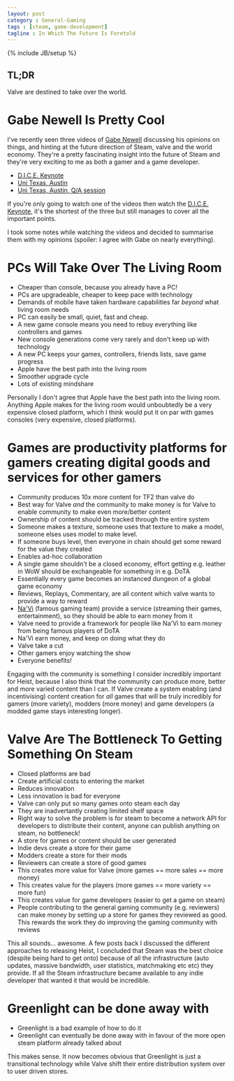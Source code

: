 ```yaml
---
layout: post
category : General-Gaming
tags : [steam, game-development]
tagline : In Which The Future Is Foretold
---
```

{% include JB/setup %}


## TL;DR

Valve are destined to take over the world.

# Gabe Newell Is Pretty Cool

I've recently seen three videos of [Gabe Newell](http://www.gabenewell.org/) discussing his opinions on things, and hinting at the future direction of Steam, valve and the world economy. They're a pretty fascinating insight into the future of Steam and they're very exciting to me as both a gamer and a game developer.

 - [D.I.C.E. Keynote](http://www.youtube.com/watch?v=PeYxKIDGh8I)
 - [Uni Texas, Austin](https://www.youtube.com/watch?v=t8QEOBgLBQU)
 - [Uni Texas, Austin, Q/A session](https://www.youtube.com/watch?v=jhgOqyZHBIU)
 
If you're only going to watch one of the videos then watch the [D.I.C.E. Keynote](http://www.youtube.com/watch?v=PeYxKIDGh8I), it's the shortest of the three but still manages to cover all the important points.

I took some notes while watching the videos and decided to summarise them with my opinions (spoiler: I agree with Gabe on nearly everything).

# PCs Will Take Over The Living Room

 - Cheaper than console, because you already have a PC!
  - PCs are upgradeable, cheaper to keep pace with technology
  - Demands of mobile have taken hardware capabilities far *beyond* what living room needs
  - PC can easily be small, quiet, fast and cheap.
 - A new game console means you need to rebuy everything like controllers and games
  - New console generations come very rarely and don't keep up with technology
  - A new PC keeps your games, controllers, friends lists, save game progress
 - Apple have the best path into the living room
  - Smoother upgrade cycle
  - Lots of existing mindshare

Personally I don't agree that Apple have the best path into the living room. Anything Apple makes for the living room would unboubtedly be a very expensive closed platform, which I think would put it on par with games consoles (very expensive, closed platforms).
  
# Games are productivity platforms for gamers creating digital goods and services for other gamers

 - Community produces 10x more content for TF2 than valve do
  - Best way for Valve *and* the community to make money is for Valve to enable community to make even more/better content
 - Ownership of content should be tracked through the entire system
  - Someone makes a texture, someone uses that texture to make a model, someone elses uses model to make level.
   - If someone buys level, then everyone in chain should get some reward for the value they created
  - Enables ad-hoc collaboration
 - A single game shouldn't be a closed economy, effort getting e.g. leather in WoW should be exchangeable for something in e.g. DoTA
  - Essentially every game becomes an instanced dungeon of a global game economy
 - Reviews, Replays, Commentary, are all content which valve wants to provide a way to reward
 - [Na'Vi](http://en.wikipedia.org/wiki/Natus_Vincere) (famous gaming team) provide a service (streaming their games, entertainment), so they should be able to earn money from it
  - Valve need to provide a framework for people like Na'Vi to earn money from being famous players of DoTA
  - Na'Vi earn money, and keep on doing what they do
  - Valve take a cut
  - Other gamers enjoy watching the show
  - Everyone benefits!
  
Engaging with the community is something I consider incredibly important for Heist, because I also think that the community can produce more, better and more varied content than I can. If Valve create a system enabling (and incentivising) content creation for *all* games that will be truly incredibly for gamers (more variety), modders (more money) and game developers (a modded game stays interesting longer).

# Valve Are The Bottleneck To Getting Something On Steam

 - Closed platforms are bad
  - Create artificial costs to entering the market
  - Reduces innovation
  - Less innovation is bad for everyone
 - Valve can only put so many games onto steam each day
  - They are inadvertantly creating limited shelf space
 - Right way to solve the problem is for steam to become a network API for developers to distribute their content, anyone can publish anything on steam, no bottleneck!
 - A store for games or content should be user generated
  - Indie devs create a store for their game
  - Modders create a store for their mods
  - Reviewers can create a store of good games
 - This creates more value for Valve (more games == more sales == more money)
 - This creates value for the players (more games == more variety == more fun)
 - This creates value for game developers (easier to get a game on steam)
 - People contributing to the general gaming community (e.g. reviewers) can make money by setting up a store for games they reviewed as good. This rewards the work they do improving the gaming community with reviews
 
This all sounds... awesome. A few posts back I discussed the different approaches to releasing Heist, I concluded that Steam was the best choice (despite being hard to get onto) because of all the infrastructure (auto updates, massive bandwidth, user statistics, matchmaking etc etc) they provide. If all the Steam infrastructure became available to any indie developer that wanted it that would be incredible.
  
# Greenlight can be done away with

 - Greenlight is a bad example of how to do it
 - Greenlight can eventually be done away with in favour of the more open steam platform already talked about
 
This makes sense. It now becomes obvious that Greenlight is just a transitional technology while Valve shift their entire distribution system over to user driven stores.